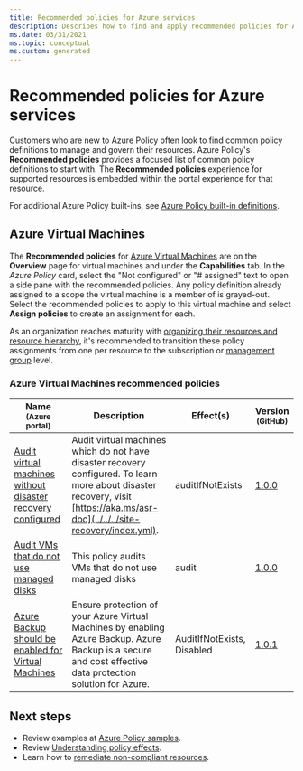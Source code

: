 ```yaml
---
title: Recommended policies for Azure services
description: Describes how to find and apply recommended policies for Azure services such as Azure Virtual Machines.
ms.date: 03/31/2021
ms.topic: conceptual
ms.custom: generated
---
```

# Recommended policies for Azure services

Customers who are new to Azure Policy often look to find common policy definitions to manage and
govern their resources. Azure Policy's **Recommended policies** provides a focused list of common
policy definitions to start with. The **Recommended policies** experience for supported resources is
embedded within the portal experience for that resource.

For additional Azure Policy built-ins, see
[Azure Policy built-in definitions](../samples/built-in-policies.md).

## Azure Virtual Machines

The **Recommended policies** for [Azure Virtual Machines](../../../virtual-machines/index.yml) are
on the **Overview** page for virtual machines and under the **Capabilities** tab. In the _Azure
Policy_ card, select the "Not configured" or "# assigned" text to open a side pane with the
recommended policies. Any policy definition already assigned to a scope the virtual machine is a
member of is grayed-out. Select the recommended policies to apply to this virtual machine and select
**Assign policies** to create an assignment for each.

As an organization reaches maturity with
[organizing their resources and resource hierarchy](/azure/cloud-adoption-framework/ready/azure-best-practices/organize-subscriptions),
it's recommended to transition these policy assignments from one per resource to the subscription or
[management group](../../management-groups/index.yml) level.

### Azure Virtual Machines recommended policies

|Name<br /><sub>(Azure portal)</sub> |Description |Effect(s) |Version<br /><sub>(GitHub)</sub> |
|---|---|---|---|
|[Audit virtual machines without disaster recovery configured](https://portal.azure.com/#blade/Microsoft_Azure_Policy/PolicyDetailBlade/definitionId/%2Fproviders%2FMicrosoft.Authorization%2FpolicyDefinitions%2F0015ea4d-51ff-4ce3-8d8c-f3f8f0179a56) |Audit virtual machines which do not have disaster recovery configured. To learn more about disaster recovery, visit [https://aka.ms/asr-doc](../../../site-recovery/index.yml). |auditIfNotExists |[1.0.0](https://github.com/Azure/azure-policy/blob/master/built-in-policies/policyDefinitions/Compute/RecoveryServices_DisasterRecovery_Audit.json) |
|[Audit VMs that do not use managed disks](https://portal.azure.com/#blade/Microsoft_Azure_Policy/PolicyDetailBlade/definitionId/%2Fproviders%2FMicrosoft.Authorization%2FpolicyDefinitions%2F06a78e20-9358-41c9-923c-fb736d382a4d) |This policy audits VMs that do not use managed disks |audit |[1.0.0](https://github.com/Azure/azure-policy/blob/master/built-in-policies/policyDefinitions/Compute/VMRequireManagedDisk_Audit.json) |
|[Azure Backup should be enabled for Virtual Machines](https://portal.azure.com/#blade/Microsoft_Azure_Policy/PolicyDetailBlade/definitionId/%2Fproviders%2FMicrosoft.Authorization%2FpolicyDefinitions%2F013e242c-8828-4970-87b3-ab247555486d) |Ensure protection of your Azure Virtual Machines by enabling Azure Backup. Azure Backup is a secure and cost effective data protection solution for Azure. |AuditIfNotExists, Disabled |[1.0.1](https://github.com/Azure/azure-policy/blob/master/built-in-policies/policyDefinitions/Backup/VirtualMachines_EnableAzureBackup_Audit.json) |

## Next steps

- Review examples at [Azure Policy samples](../samples/index.md).
- Review [Understanding policy effects](./effects.md).
- Learn how to [remediate non-compliant resources](../how-to/remediate-resources.md).